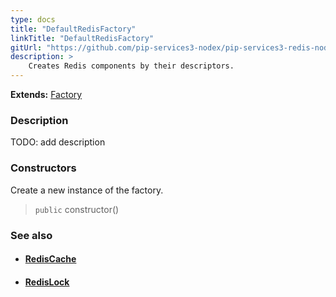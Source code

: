 ```yaml
---
type: docs
title: "DefaultRedisFactory"
linkTitle: "DefaultRedisFactory"
gitUrl: "https://github.com/pip-services3-nodex/pip-services3-redis-nodex"
description: > 
    Creates Redis components by their descriptors.
---
```


**Extends:** [Factory](../../../components/build/factory)

### Description

TODO: add description

### Constructors

Create a new instance of the factory.

> `public` constructor()


### See also
- #### [RedisCache](../../cahce/redis_cache)
- #### [RedisLock](../../lock/redis_lock) 

